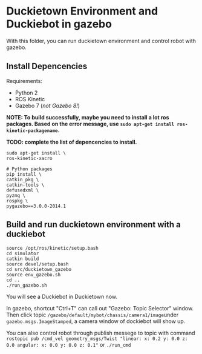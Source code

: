 # Duckietown Environment and Duckiebot in gazebo

With this folder, you can run duckietown environment and control robot with gazebo.

## Install Depencencies

Requirements:
- Python 2
- ROS Kinetic
- Gazebo 7 (*not Gazebo 8!*)

**NOTE:  To build successfully, maybe you need to install a lot ros packages. Based on the error message, use ```sudo apt-get install ros-kinetic-packagename```.**

**TODO: complete the list of depencencies to install.**

```
sudo apt-get install \
ros-kinetic-xacro

# Python packages
pip install \
catkin_pkg \
catkin-tools \
defusedxml \
pyzmq \
rospkg \
pygazebo==3.0.0-2014.1
```

## Build and run duckietown environment with a duckiebot

```
source /opt/ros/kinetic/setup.bash
cd simulator
catkin build
source devel/setup.bash
cd src/duckietown_gazebo
source env_gazebo.sh
cd ..
./run_gazebo.sh
```
You will see a Duckiebot in Duckietown now.

In gazebo, shortcut "Ctrl+T" can call out "Gazebo: Topic Selector" window. Then click topic ```/gazebo/default/mybot/chassis/camera1/image```under ```gazebo.msgs.ImageStamped```, a camera window of dockiebot will show up.

You can also control robot through publish messege to topic with command ```rostopic pub /cmd_vel geometry_msgs/Twist "linear:
  x: 0.2
  y: 0.0
  z: 0.0
angular:
  x: 0.0
  y: 0.0
  z: 0.1"``` or ```./run_cmd```



